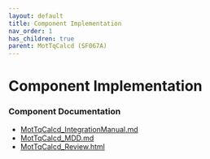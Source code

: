 ```yaml
---
layout: default
title: Component Implementation
nav_order: 1
has_children: true
parent: MotTqCalcd (SF067A)
---
```

# Component Implementation
### Component Documentation

- [MotTqCalcd_IntegrationManual.md](doc/MotTqCalcd_IntegrationManual.md)
- [MotTqCalcd_MDD.md](doc/MotTqCalcd_MDD.md)
- [MotTqCalcd_Review.html](doc/MotTqCalcd_Review.html)

